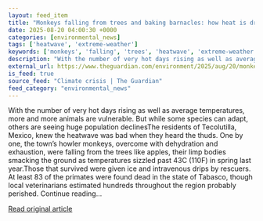 ```yaml
---
layout: feed_item
title: "Monkeys falling from trees and baking barnacles: how heat is driving animals to extinction"
date: 2025-08-20 04:00:30 +0000
categories: [environmental_news]
tags: ['heatwave', 'extreme-weather']
keywords: ['monkeys', 'falling', 'trees', 'heatwave', 'extreme-weather']
description: "With the number of very hot days rising as well as average temperatures, more and more animals are vulnerable"
external_url: https://www.theguardian.com/environment/2025/aug/20/monkeys-falling-trees-baking-barnacles-heat-driving-animals-extinction-climate
is_feed: true
source_feed: "Climate crisis | The Guardian"
feed_category: "environmental_news"
---
```


With the number of very hot days rising as well as average temperatures, more and more animals are vulnerable. But while some species can adapt, others are seeing huge population declinesThe residents of Tecolutilla, Mexico, knew the heatwave was bad when they heard the thuds. One by one, the town’s howler monkeys, overcome with dehydration and exhaustion, were falling from the trees like apples, their limp bodies smacking the ground as temperatures sizzled past 43C (110F) in spring last year.Those that survived were given ice and intravenous drips by rescuers. At least 83 of the primates were found dead in the state of Tabasco, though local veterinarians estimated hundreds throughout the region probably perished. Continue reading...

[Read original article](https://www.theguardian.com/environment/2025/aug/20/monkeys-falling-trees-baking-barnacles-heat-driving-animals-extinction-climate)
